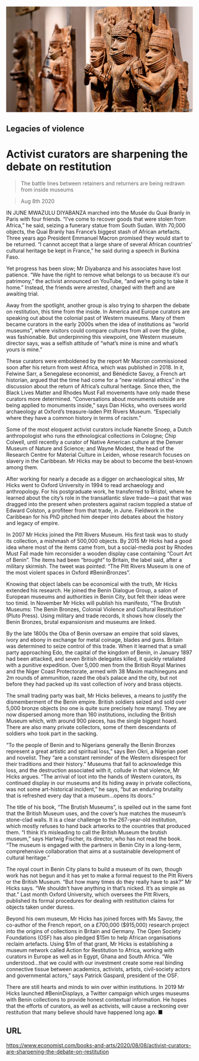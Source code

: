 ![](./images/20200808_BKP003_0.jpg)

## Legacies of violence

# Activist curators are sharpening the debate on restitution

> The battle lines between retainers and returners are being redrawn from inside museums

> Aug 8th 2020

IN JUNE MWAZULU DIYABANZA marched into the Musée du Quai Branly in Paris with four friends. “I’ve come to recover goods that were stolen from Africa,” he said, seizing a funerary statue from South Sudan. With 70,000 objects, the Quai Branly has France’s biggest stash of African artefacts. Three years ago President Emmanuel Macron promised they would start to be returned. “I cannot accept that a large share of several African countries’ cultural heritage be kept in France,” he said during a speech in Burkina Faso.

Yet progress has been slow; Mr Diyabanza and his associates have lost patience. “We have the right to remove what belongs to us because it’s our patrimony,” the activist announced on YouTube, “and we’re going to take it home.” Instead, the friends were arrested, charged with theft and are awaiting trial.

Away from the spotlight, another group is also trying to sharpen the debate on restitution, this time from the inside. In America and Europe curators are speaking out about the colonial past of Western museums. Many of them became curators in the early 2000s when the idea of institutions as “world museums”, where visitors could compare cultures from all over the globe, was fashionable. But underpinning this viewpoint, one Western museum director says, was a selfish attitude of “what’s mine is mine and what’s yours is mine.”

These curators were emboldened by the report Mr Macron commissioned soon after his return from west Africa, which was published in 2018. In it, Felwine Sarr, a Senegalese economist, and Bénédicte Savoy, a French art historian, argued that the time had come for a “new relational ethics” in the discussion about the return of Africa’s cultural heritage. Since then, the Black Lives Matter and Rhodes Must Fall movements have only made these curators more determined. “Conversations about monuments outside are being applied to monuments inside,” says Dan Hicks, who oversees world archaeology at Oxford’s treasure-laden Pitt Rivers Museum. “Especially where they have a common history in terms of racism.”

Some of the most eloquent activist curators include Nanette Snoep, a Dutch anthropologist who runs the ethnological collections in Cologne; Chip Colwell, until recently a curator of Native American culture at the Denver Museum of Nature and Science; and Wayne Modest, the head of the Research Centre for Material Culture in Leiden, whose research focuses on slavery in the Caribbean. Mr Hicks may be about to become the best-known among them.

After working for nearly a decade as a digger on archaeological sites, Mr Hicks went to Oxford University in 1994 to read archaeology and anthropology. For his postgraduate work, he transferred to Bristol, where he learned about the city’s role in the transatlantic slave trade—a past that was dragged into the present when protesters against racism toppled a statue of Edward Colston, a profiteer from that trade, in June. Fieldwork in the Caribbean for his PhD pitched him deeper into debates about the history and legacy of empire.

In 2007 Mr Hicks joined the Pitt Rivers Museum. His first task was to study its collection, a mishmash of 500,000 objects. By 2015 Mr Hicks had a good idea where most of the items came from, but a social-media post by Rhodes Must Fall made him reconsider a wooden display case containing “Court Art of Benin”. The items had been “brought” to Britain, the label said, after a military skirmish. The tweet was pointed: “The Pitt Rivers Museum is one of the most violent spaces in Oxford #BeninBronzes”.

Knowing that object labels can be economical with the truth, Mr Hicks extended his research. He joined the Benin Dialogue Group, a salon of European museums and authorities in Benin City, but felt their ideas were too timid. In November Mr Hicks will publish his manifesto, “The Brutish Museums: The Benin Bronzes, Colonial Violence and Cultural Restitution” (Pluto Press). Using military and trade records, it shows how closely the Benin Bronzes, brutal expansionism and museums are linked.

By the late 1800s the Oba of Benin oversaw an empire that sold slaves, ivory and ebony in exchange for metal coinage, blades and guns. Britain was determined to seize control of this trade. When it learned that a small party approaching Edo, the capital of the kingdom of Benin, in January 1897 had been attacked, and seven British delegates killed, it quickly retaliated with a punitive expedition. Over 5,000 men from the British Royal Marines and the Niger Coast Protectorate, armed with 38 Maxim machineguns and 2m rounds of ammunition, razed the oba’s palace and the city, but not before they had packed up its vast collection of ivory and brass objects.

The small trading party was bait, Mr Hicks believes, a means to justify the dismemberment of the Benin empire. British soldiers seized and sold over 5,000 bronze objects (no one is quite sure precisely how many). They are now dispersed among more than 160 institutions, including the British Museum which, with around 900 pieces, has the single biggest hoard. There are also many private collectors, some of them descendants of soldiers who took part in the sacking.

“To the people of Benin and to Nigerians generally the Benin Bronzes represent a great artistic and spiritual loss,” says Ben Okri, a Nigerian poet and novelist. They “are a constant reminder of the Western disrespect for their traditions and their history.” Museums that fail to acknowledge this loss, and the destruction associated with it, collude in that violence, Mr Hicks argues. “The arrival of loot into the hands of Western curators, its continued display in our museums and its hiding away in private collections, was not some art-historical incident,” he says, “but an enduring brutality that is refreshed every day that a museum...opens its doors.”

The title of his book, “The Brutish Museums”, is spelled out in the same font that the British Museum uses, and the cover’s hue matches the museum’s stone-clad walls. It is a clear challenge to the 267-year-old institution, which mostly refuses to hand back artworks to the countries that produced them. “I think it’s misleading to call the British Museum the brutish museum,” says Hartwig Fischer, its director, who has not read the book. “The museum is engaged with the partners in Benin City in a long-term, comprehensive collaboration that aims at a sustainable development of cultural heritage.”

The royal court in Benin City plans to build a museum of its own, though work has not begun and it has yet to make a formal request to the Pitt Rivers or the British Museum. “But how many times do they really have to ask?” Mr Hicks says. “We shouldn’t have anything in that’s nicked. It’s as simple as that.” Last month Oxford University, which oversees the Pitt Rivers, published its formal procedures for dealing with restitution claims for objects taken under duress.

Beyond his own museum, Mr Hicks has joined forces with Ms Savoy, the co-author of the French report, on a £700,000 ($915,000) research project into the origins of collections in Britain and Germany. The Open Society Foundations (OSF) has also pledged $15m to help African organisations reclaim artefacts. Using $1m of that grant, Mr Hicks is establishing a museum network called Action for Restitution to Africa, working with curators in Europe as well as in Egypt, Ghana and South Africa. “We understood...that we could with our investment create some real binding connective tissue between academics, activists, artists, civil-society actors and governmental actors,” says Patrick Gaspard, president of the OSF.

There are still hearts and minds to win over within institutions. In 2019 Mr Hicks launched #BeninDisplays, a Twitter campaign which urges museums with Benin collections to provide honest contextual information. He hopes that the efforts of curators, as well as activists, will cause a reckoning over restitution that many believe should have happened long ago. ■

## URL

https://www.economist.com/books-and-arts/2020/08/08/activist-curators-are-sharpening-the-debate-on-restitution
